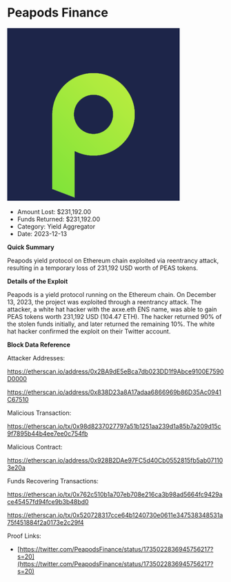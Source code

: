 # Peapods Finance
![Peapods Finance](/rektimages/Peapods-Finance-Exploit.png)
- Amount Lost: $231,192.00
- Funds Returned: $231,192.00
- Category: Yield Aggregator
- Date: 2023-12-13

**Quick Summary**

Peapods yield protocol on Ethereum chain exploited via reentrancy attack, resulting in a temporary loss of 231,192 USD worth of PEAS tokens.

  


 **Details of the Exploit**

Peapods is a yield protocol running on the Ethereum chain. On December 13, 2023, the project was exploited through a reentrancy attack. The attacker, a white hat hacker with the axxe.eth ENS name, was able to gain PEAS tokens worth 231,192 USD (104.47 ETH). The hacker returned 90% of the stolen funds initially, and later returned the remaining 10%. The white hat hacker confirmed the exploit on their Twitter account.

  


 **Block Data Reference**

Attacker Addresses:

https://etherscan.io/address/0x2BA9dE5eBca7db023DD1f9Abce9100E7590D0000

https://etherscan.io/address/0x838D23a8A17adaa6866969b86D35Ac0941C67510

  


Malicious Transaction:

https://etherscan.io/tx/0x98d8237027797a51b1251aa239d1a85b7a209d15c9f7895b44b4ee7ee0c754fb

  


Malicious Contract:

https://etherscan.io/address/0x928B2DAe97FC5d40Cb0552815fb5ab071103e20a

  


Funds Recovering Transactions:

https://etherscan.io/tx/0x762c510b1a707eb708e216ca3b98ad5664fc9429ace45457fd94fce9b3b48bd0

https://etherscan.io/tx/0x520728317cce64b1240730e0611e347538348531a75f451884f2a0173e2c29f4


Proof Links:
- [https://twitter.com/PeapodsFinance/status/1735022836945756217?s=20](https://twitter.com/PeapodsFinance/status/1735022836945756217?s=20)


